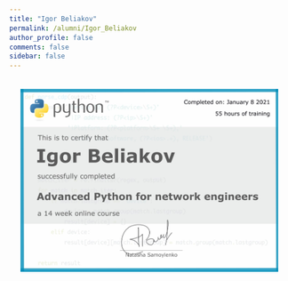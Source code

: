 ```yaml
---
title: "Igor Beliakov"
permalink: /alumni/Igor_Beliakov
author_profile: false
comments: false
sidebar: false
---
```


<div style="padding: 20px;">
  <img src="https://raw.githubusercontent.com/advpyneng/advpyneng.github.io/master/alumni/Igor_Beliakov.png" alt="Advanced Python for network engineers">
</div>

